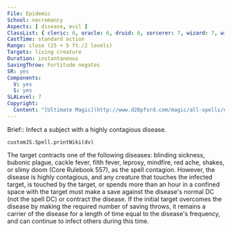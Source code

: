 ```yaml
---
File: Epidemic
School: necromancy
Aspects: [ disease, evil ]
ClassList: { cleric: 6, oracle: 6, druid: 6, sorcerer: 7, wizard: 7, witch: 6 }
CastTime: standard action
Range: close (25 + 5 ft./2 levels)
Targets: living creature
Duration: instantaneous
SavingThrow: Fortitude negates
SR: yes
Components:
  V: yes
  S: yes
SLALevel: 7
Copyright:
  Content: "[Ultimate Magic](http://www.d20pfsrd.com/magic/all-spells/e/epidemic)"
---
```

Brief:: Infect a subject with a highly contagious disease.

```dataviewjs
customJS.Spell.printWiki(dv)
```

The target contracts one of the following diseases: blinding sickness, bubonic plague, cackle fever, filth fever, leprosy, mindfire, red ache, shakes, or slimy doom (Core Rulebook 557), as the spell contagion. However, the disease is highly contagious, and any creature that touches the infected target, is touched by the target, or spends more than an hour in a confined space with the target must make a save against the disease's normal DC (not the spell DC) or contract the disease. If the initial target overcomes the disease by making the required number of saving throws, it remains a carrier of the disease for a length of time equal to the disease's frequency, and can continue to infect others during this time.
